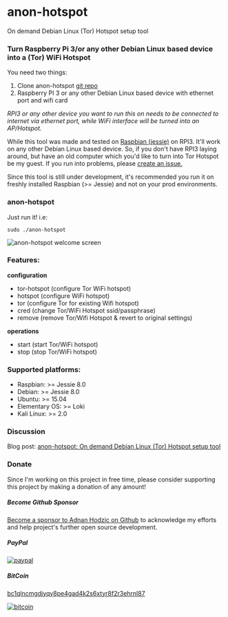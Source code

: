 # anon-hotspot
On demand Debian Linux (Tor) Hotspot setup tool

### Turn Raspberry Pi 3/or any other Debian Linux based device into a (Tor) WiFi Hotspot

You need two things:

1. Clone anon-hotspot [git repo](https://github.com/AdnanHodzic/anon-hotspot.git)
2. Raspberry PI 3 or any other Debian Linux based device with ethernet port and wifi card

*RPI3 or any other device you want to run this on needs to be connected to internet via ethernet port, while WiFi interface will be turned into an AP/Hotspot.*

While this tool was made and tested on [Raspbian (jessie)](https://www.raspberrypi.org/downloads/raspbian/) on RPI3. It'll work on any other Debian Linux based device. So, if you don't have RPI3 laying around, but have an old computer which you'd like to turn into Tor Hotspot be my guest. If you run into problems, please [create an issue.](https://github.com/AdnanHodzic/anon-hotspot/issues)

Since this tool is still under development, it's recommended you run it on freshly installed Raspbian (>= Jessie) and not on your prod environments. 

### anon-hotspot

Just run it! i.e:

`sudo ./anon-hotspot`

![anon-hotspot welcome screen](http://foolcontrol.org/wp-content/uploads/2016/09/anon-hotspot.png)

### Features:

__configuration__

* tor-hotspot (configure Tor WiFi hotspot)
* hotspot (configure WiFi hotspot)
* tor (configure Tor for existing Wifi hotspot)
* cred (change Tor/WiFi Hotspot ssid/passphrase)
* remove (remove Tor/Wifi Hotspot & revert to original settings)

__operations__

* start (start Tor/WiFi hotspot)
* stop (stop Tor/WiFi hotspot)

### Supported platforms:

* Raspbian: >= Jessie 8.0
* Debian: >= Jessie 8.0
* Ubuntu: >= 15.04
* Elementary OS: >= Loki
* Kali Linux: >= 2.0

### Discussion
Blog post: [anon-hotspot: On demand Debian Linux (Tor) Hotspot setup tool](http://foolcontrol.org/?p=1853)

### Donate

Since I'm working on this project in free time, please consider supporting this project by making a donation of any amount!

##### Become Github Sponsor

[Become a sponsor to Adnan Hodzic on Github](https://github.com/sponsors/AdnanHodzic) to acknowledge my efforts and help project's further open source development.

##### PayPal
[![paypal](https://www.paypalobjects.com/en_US/NL/i/btn/btn_donateCC_LG.gif)](https://www.paypal.com/cgi-bin/webscr?cmd=_donations&business=7AHCP5PU95S4Y&item_name=Contribution+for+work+on+anon-hotspot&currency_code=EUR&source=url)

##### BitCoin
[bc1qlncmgdjyqy8pe4gad4k2s6xtyr8f2r3ehrnl87](bitcoin:bc1qlncmgdjyqy8pe4gad4k2s6xtyr8f2r3ehrnl87)

[![bitcoin](https://foolcontrol.org/wp-content/uploads/2019/08/btc-donate-displaylink-debian.png)](bitcoin:bc1qlncmgdjyqy8pe4gad4k2s6xtyr8f2r3ehrnl87)
